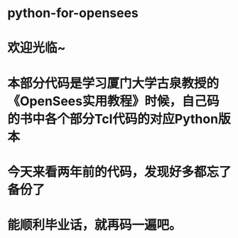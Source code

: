 # python-for-opensees
# 欢迎光临~
# 本部分代码是学习厦门大学古泉教授的《OpenSees实用教程》时候，自己码的书中各个部分Tcl代码的对应Python版本
# 今天来看两年前的代码，发现好多都忘了备份了
# 能顺利毕业话，就再码一遍吧。
